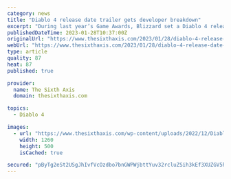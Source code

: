 ```yaml
---
category: news
title: "Diablo 4 release date trailer gets developer breakdown"
excerpt: "During last year’s Game Awards, Blizzard set a Diablo 4 release date for June 6, 2023. The announcement was made with a stunning cinematic trailer that saw the forces of good and evil clash ..."
publishedDateTime: 2023-01-28T10:37:00Z
originalUrl: "https://www.thesixthaxis.com/2023/01/28/diablo-4-release-date-trailer-gets-developer-breakdown/"
webUrl: "https://www.thesixthaxis.com/2023/01/28/diablo-4-release-date-trailer-gets-developer-breakdown/"
type: article
quality: 87
heat: 87
published: true

provider:
  name: The Sixth Axis
  domain: thesixthaxis.com

topics:
  - Diablo 4

images:
  - url: "https://www.thesixthaxis.com/wp-content/uploads/2022/12/Diablo-4-Lilith-Hero500.jpg"
    width: 1260
    height: 500
    isCached: true

secured: "pByTg2eSt2USgJhIvfVcOzdbo7bnGWPWjbttYuv32rcluZSih3kEf3XUZGV5hjH3tX4aBp2mGHe5awwOicd88KOVCVI3dfMrD9khjb0gOm7eX5jT/RjtGQo/ftgf79NOY6fHg3P1DtO5cE9D9krQkZp0jOMpICpzdQnuKQRMxqPLP/QkXxYqH5yCJOVSy56CwE/p0hDPIwOjpM0EjTz8+AVYPtAo/qXRi3CYNdyOHZOp0VcDulhlX+xC91O6eUTwqXS+LYDuwz1qHQJaw0C8zBrCzH+ds+3IIKLBDiTeXzLfSQHkCaDBVa3WNP4uvcsbr+qnlTbbWfW5T39yRBuupoh38gIHTKAehdoDppgE24E=;rWPNmM8RJ+JpKVir+xO5rg=="
---
```


